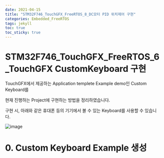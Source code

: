 ```yaml
---
date: 2021-04-15
title: "STM32F746_TouchGFX_FreeRTOS_8_DC모터 PID 위치제어 구현"
categories: Embedded_FreeRTOS
tags: jekyll
toc: true  
toc_sticky: true 
---
```


STM32F746_TouchGFX_FreeRTOS_6_TouchGFX CustomKeyboard 구현
=============

TouchGFX에서 제공하는 Application templete Example demo인 Custom Keyboard를    

현재 진행하는 Project에 구현하는 방법을 정리하였습니다.    

구현 시, 아래와 같은 휴대폰 등의 기기에서 볼 수 있는 Keyboard를 사용할 수 있습니다.    

![image](https://user-images.githubusercontent.com/79636864/114504879-82365f80-9c6a-11eb-962d-ce1d64851656.png)    


# 0. Custom Keyboard Example 생성
